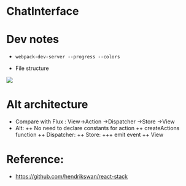 # ChatInterface

# Dev notes
+ `webpack-dev-server --progress --colors`





+ File structure
<img src="https://s8.postimg.org/suce63rzp/image.png">




# Alt architecture
+ Compare with Flux : View->Action ->Dispatcher ->Store ->View
+ Alt:
 ++ No need to declare constants for action
 ++ createActions function
 ++ Dispatcher:
 ++ Store:
  +++ emit event
 ++ View


# Reference:
+ https://github.com/hendrikswan/react-stack


